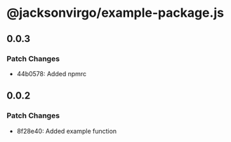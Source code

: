 # @jacksonvirgo/example-package.js

## 0.0.3

### Patch Changes

- 44b0578: Added npmrc

## 0.0.2

### Patch Changes

- 8f28e40: Added example function
